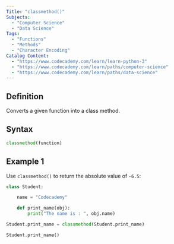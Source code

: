 ```yaml
---
Title: "classmethod()"
Subjects:
  - "Computer Science"
  - "Data Science"
Tags:
  - "Functions"
  - "Methods"
  - "Character Encoding"
Catalog Content:
  - "https://www.codecademy.com/learn/learn-python-3"
  - "https://www.codecademy.com/learn/paths/computer-science"
  - "https://www.codecademy.com/learn/paths/data-science"
---
```


## Definition

Converts a given function into a class method.

## Syntax

```py
classmethod(function)
```

## Example 1

Use `classmethod()` to return the absolute value of `-6.5`:

```py
class Student:

    name = "Codecademy"

    def print_name(obj):
        print("The name is : ", obj.name)

Student.print_name = classmethod(Student.print_name)

Student.print_name()
```

